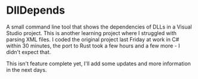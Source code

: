 # DllDepends
A small command line tool that shows the dependencies of DLLs in a Visual Studio project. This is another learning project 
where I struggled with parsing XML files. I coded the original project last Friday at work in C# within 30 minutes, the 
port to Rust took a few hours and a few more - I didn't expect that.

This isn't feature complete yet, I'll add some updates and more information in the next days.
